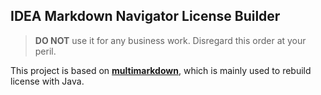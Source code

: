 ## IDEA Markdown Navigator License Builder

> **DO NOT** use it for any business work. Disregard this order at your peril.

This project is based on [**multimarkdown**](https://github.com/hutu92/multimarkdown), which is mainly used to rebuild license with Java.
